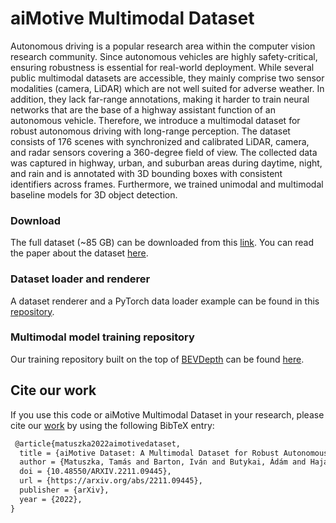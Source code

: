 # aiMotive Multimodal Dataset
Autonomous driving is a popular research area within the computer vision research community.  Since autonomous vehicles are highly safety-critical, ensuring robustness is essential for real-world deployment. While several public multimodal datasets are accessible, they mainly comprise two sensor modalities (camera, LiDAR) which are not well suited for adverse weather. In addition, they lack far-range annotations, making it harder to train neural networks that are the base of a highway assistant function of an autonomous vehicle. Therefore, we introduce a multimodal dataset for robust autonomous driving with long-range perception. The dataset consists of 176 scenes with synchronized and calibrated LiDAR, camera, and radar sensors covering a 360-degree field of view. The collected data was captured in highway, urban, and suburban areas during daytime, night, and rain and is annotated with 3D bounding boxes with consistent identifiers across frames. Furthermore, we trained unimodal and multimodal baseline models for 3D object detection.

### Download
The full dataset (~85 GB) can be downloaded from this [link](https://aimotive-dataset.s3.eu-central-1.amazonaws.com/aimotive-dataset.zip). You can read the paper about the dataset [here](https://arxiv.org/abs/2211.09445).

### Dataset loader and renderer
A dataset renderer and a PyTorch data loader example can be found in this [repository](https://github.com/aimotive/aimotive-dataset-loader).

### Multimodal model training repository
Our training repository built on the top of [BEVDepth](https://github.com/Megvii-BaseDetection/BEVDepth) can be found [here](https://github.com/aimotive/mm_training).

## Cite our work
If you use this code or aiMotive Multimodal Dataset in your research, please cite our [work](https://arxiv.org/abs/2211.09445) by using the following BibTeX entry:

```latex
 @article{matuszka2022aimotivedataset,
  title = {aiMotive Dataset: A Multimodal Dataset for Robust Autonomous Driving with Long-Range Perception},
  author = {Matuszka, Tamás and Barton, Iván and Butykai, Ádám and Hajas, Péter and Kiss, Dávid and Kovács, Domonkos and Kunsági-Máté, Sándor and Lengyel, Péter and Németh, Gábor and Pető, Levente and Ribli, Dezső and Szeghy, Dávid and Vajna, Szabolcs and Varga, Bálint},
  doi = {10.48550/ARXIV.2211.09445},
  url = {https://arxiv.org/abs/2211.09445},
  publisher = {arXiv},
  year = {2022},
}
```
